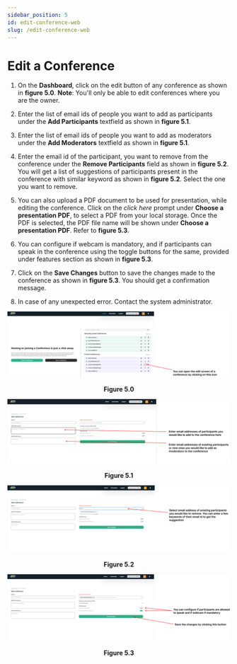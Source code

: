 ```yaml
---
sidebar_position: 5
id: edit-conference-web
slug: /edit-conference-web
---
```


# Edit a Conference

1. On the **Dashboard**, click on the edit button of any conference as shown in **figure 5.0**.
   **Note**: You'll only be able to edit conferences where you are the owner. 

2. Enter the list of email ids of people you want to add as participants under the **Add Participants** textfield as shown in **figure 5.1**.

3. Enter the list of email ids of people you want to add as moderators under the **Add Moderators** textfield as shown in **figure 5.1**.

4. Enter the email id of the participant, you want to remove from the conference under the **Remove Participants** field as shown in **figure 5.2**. You will get a list of suggestions of participants present in the conference with similar keyword as shown in **figure 5.2**. Select the one you want to remove.

5. You can also upload a PDF document to be used for presentation, while editing the conference. Click on the *click here* prompt under **Choose a presentation PDF**, to select a PDF from your local storage. Once the PDF is selected, the PDF file name will be shown under **Choose a presentation PDF**. Refer to **figure 5.3**.

6. You can configure if webcam is mandatory, and if participants can speak in the conference using the toggle buttons for the same, provided under features section as shown in **figure 5.3**.

7. Click on the **Save Changes** button to save the changes made to the conference as shown in **figure 5.3**. You should get a confirmation message.

8. In case of any unexpected error. Contact the system administrator.

![Figure 5.0](/img/Figure5.0web.png)
<center><b>Figure 5.0</b></center>

![Figure 5.1](/img/Figure5.1web.png)
<center><b>Figure 5.1</b></center>

![Figure 5.2](/img/Figure5.2web.png)
<center><b>Figure 5.2</b></center>

![Figure 5.3](/img/Figure5.3web.png)
<center><b>Figure 5.3</b></center>

